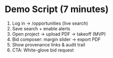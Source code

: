 # Demo Script (7 minutes)

1) Log in → /opportunities (live search)
2) Save search + enable alerts
3) Open project → upload PDF → takeoff (MVP)
4) Bid composer: margin slider → export PDF
5) Show provenance links & audit trail
6) CTA: White-glove bid request
